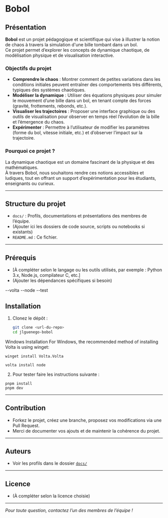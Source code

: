 # Bobol

## Présentation

**Bobol** est un projet pédagogique et scientifique qui vise à illustrer la notion de chaos à travers la simulation d'une bille tombant dans un bol.  
Ce projet permet d’explorer les concepts de dynamique chaotique, de modélisation physique et de visualisation interactive.

### Objectifs du projet

- **Comprendre le chaos** : Montrer comment de petites variations dans les conditions initiales peuvent entraîner des comportements très différents, typiques des systèmes chaotiques.
- **Modéliser la dynamique** : Utiliser des équations physiques pour simuler le mouvement d’une bille dans un bol, en tenant compte des forces (gravité, frottements, rebonds, etc.).
- **Visualiser les trajectoires** : Proposer une interface graphique ou des outils de visualisation pour observer en temps réel l’évolution de la bille et l’émergence du chaos.
- **Expérimenter** : Permettre à l’utilisateur de modifier les paramètres (forme du bol, vitesse initiale, etc.) et d’observer l’impact sur la trajectoire.

### Pourquoi ce projet ?

La dynamique chaotique est un domaine fascinant de la physique et des mathématiques.  
À travers Bobol, nous souhaitons rendre ces notions accessibles et ludiques, tout en offrant un support d’expérimentation pour les étudiants, enseignants ou curieux.

---

## Structure du projet

- `docs/` : Profils, documentations et présentations des membres de l’équipe.
- (Ajouter ici les dossiers de code source, scripts ou notebooks si existants)
- `README.md` : Ce fichier.

---

## Prérequis

- [À compléter selon le langage ou les outils utilisés, par exemple : Python 3.x, Node.js, compilateur C, etc.]
- (Ajouter les dépendances spécifiques si besoin)

--volta
--node
--test

## Installation

1. Clonez le dépôt :

   ```sh
   git clone <url-du-repo>
   cd jlguenego-bobol
   ```

Windows Installation
For Windows, the recommended method of installing Volta is using winget:

```
winget install Volta.Volta
```
```
volta install node
```

2. Pour tester faire les instructions suivante :

```
pnpm install
pnpm dev
```

---

## Contribution

- Forkez le projet, créez une branche, proposez vos modifications via une Pull Request.
- Merci de documenter vos ajouts et de maintenir la cohérence du projet.

---

## Auteurs

- Voir les profils dans le dossier [`docs/`](docs/)

---

## Licence

- (À compléter selon la licence choisie)

---

_Pour toute question, contactez l’un des membres de l’équipe !_

